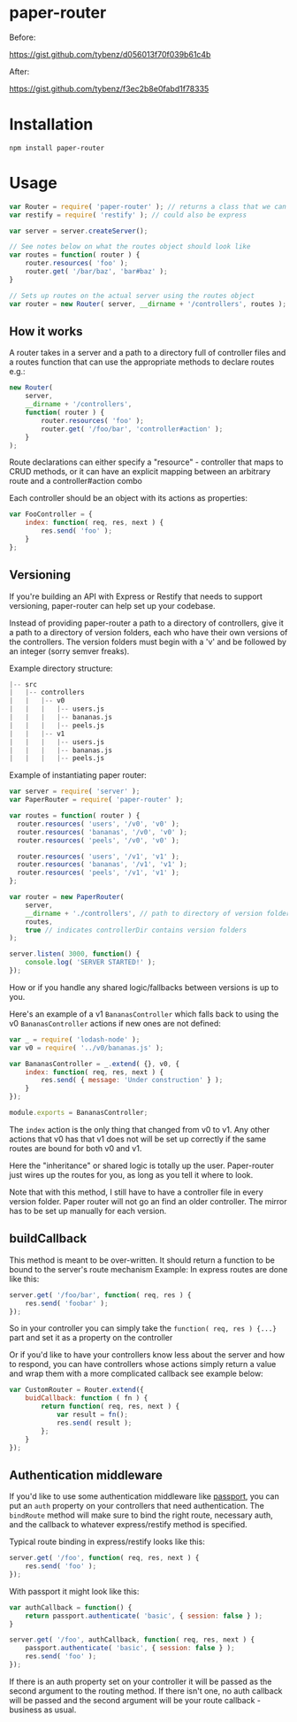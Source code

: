 # paper-router

Before:

https://gist.github.com/tybenz/d056013f70f039b61c4b

After:

https://gist.github.com/tybenz/f3ec2b8e0fabd1f78335

# Installation

```shell
npm install paper-router
```

# Usage

```javascript
var Router = require( 'paper-router' ); // returns a class that we can call new on
var restify = require( 'restify' ); // could also be express

var server = server.createServer();

// See notes below on what the routes object should look like
var routes = function( router ) {
    router.resources( 'foo' );
    router.get( '/bar/baz', 'bar#baz' );
}

// Sets up routes on the actual server using the routes object
var router = new Router( server, __dirname + '/controllers', routes );
```

## How it works

A router takes in a server and a path to a directory full of controller files
and a routes function that can use the appropriate methods to declare routes
e.g.:

```javascript
new Router(
    server,
    __dirname + '/controllers',
    function( router ) {
        router.resources( 'foo' );
        router.get( '/foo/bar', 'controller#action' );
    }
);
```

Route declarations can either specify a "resource" - controller that
maps to CRUD methods, or it can have an explicit mapping between an
arbitrary route and a controller#action combo

Each controller should be an object with its actions as properties:

```javascript
var FooController = {
    index: function( req, res, next ) {
        res.send( 'foo' );
    }
};
```


## Versioning

If you're building an API with Express or Restify that needs to support
versioning, paper-router can help set up your codebase.

Instead of providing paper-router a path to a directory of controllers, give it
a path to a directory of version folders, each who have their own versions of
the controllers. The version folders must begin with a 'v' and be followed by
an integer (sorry semver freaks).

Example directory structure:

```python
|-- src
|   |-- controllers
|   |   |-- v0
|   |   |   |-- users.js
|   |   |   |-- bananas.js
|   |   |   |-- peels.js
|   |   |-- v1
|   |   |   |-- users.js
|   |   |   |-- bananas.js
|   |   |   |-- peels.js
```

Example of instantiating paper router:

```javascript
var server = require( 'server' );
var PaperRouter = require( 'paper-router' );

var routes = function( router ) {
  router.resources( 'users', '/v0', 'v0' );
  router.resources( 'bananas', '/v0', 'v0' );
  router.resources( 'peels', '/v0', 'v0' );

  router.resources( 'users', '/v1', 'v1' );
  router.resources( 'bananas', '/v1', 'v1' );
  router.resources( 'peels', '/v1', 'v1' );
};

var router = new PaperRouter(
    server,
    __dirname + './controllers', // path to directory of version folders
    routes,
    true // indicates controllerDir contains version folders
);

server.listen( 3000, function() {
    console.log( 'SERVER STARTED!' );
});
```

How or if you handle any shared logic/fallbacks between
versions is up to you.

Here's an example of a v1 `BananasController` which falls back to using the v0
`BananasController` actions if new ones are not defined:

```javascript
var _ = require( 'lodash-node' );
var v0 = require( '../v0/bananas.js' );

var BananasController = _.extend( {}, v0, {
    index: function( req, res, next ) {
        res.send( { message: 'Under construction' } );
    }
});

module.exports = BananasController;
```

The `index` action is the only thing that changed from v0 to v1. Any other actions
that v0 has that v1 does not will be set up correctly if the same routes are
bound for both v0 and v1.

Here the "inheritance" or shared logic is totally up the user. Paper-router
just wires up the routes for you, as long as you tell it where to look.

Note that with this method, I still have to have a controller file in every
version folder. Paper router will not go an find an older controller. The
mirror has to be set up manually for each version.


## buildCallback

This method is meant to be over-written.
It should return a function to be bound to the server's route mechanism
Example: In express routes are done like this:

```javascript
server.get( '/foo/bar', function( req, res ) {
    res.send( 'foobar' );
});
```

So in your controller you can simply take the `function( req, res ) {...}`
part and set it as a property on the controller

Or if you'd like to have your controllers know less about the server and
how to respond, you can have controllers whose actions simply return a value and
wrap them with a more complicated callback see example below:

```javascript
var CustomRouter = Router.extend({
    buidCallback: function ( fn ) {
        return function( req, res, next ) {
            var result = fn();
            res.send( result );
        };
    }
});
```

## Authentication middleware
If you'd like to use some authentication middleware like
[passport](https://github.com/jaredhanson/passport), you can put an `auth`
property on your controllers that need authentication.  The `bindRoute` method
will make sure to bind the right route, necessary auth, and the callback to
whatever express/restify method is specified.

Typical route binding in express/restify looks like this:

```javascript
server.get( '/foo', function( req, res, next ) {
    res.send( 'foo' );
});
```

With passport it might look like this:

```javascript
var authCallback = function() {
    return passport.authenticate( 'basic', { session: false } );
}

server.get( '/foo', authCallback, function( req, res, next ) {
    passport.authenticate( 'basic', { session: false } );
    res.send( 'foo' );
});
```

If there is an auth property set on your controller it will be passed as the
second argument to the routing method. If there isn't one, no auth callback
will be passed and the second argument will be your route callback - business
as usual.
